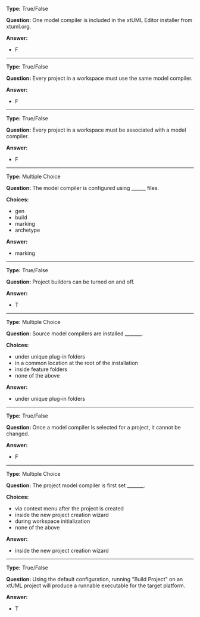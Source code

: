 __Type:__  True/False
 
__Question:__  One model compiler is included in the xtUML Editor installer from xtuml.org.
 
__Answer:__
  - F

----

__Type:__  True/False
 
__Question:__  Every project in a workspace must use the same model compiler.
 
__Answer:__
  - F
  

----

__Type:__  True/False
 
__Question:__  Every project in a workspace must be associated with a model compiler.
 
__Answer:__
  - F

----

__Type:__  Multiple Choice
 
__Question:__  The model compiler is configured using ______ files.  
 
__Choices:__
  - gen
  - build
  - marking
  - archetype
  
__Answer:__
  - marking
  

----

__Type:__  True/False
 
__Question:__  Project builders can be turned on and off.
 
__Answer:__
  - T

----

__Type:__  Multiple Choice
 
__Question:__  Source model compilers are installed _______.  
 
__Choices:__
  - under unique plug-in folders
  - in a common location at the root of the installation
  - inside feature folders
  - none of the above
  
__Answer:__
  - under unique plug-in folders

----

__Type:__  True/False
 
__Question:__  Once a model compiler is selected for a project, it cannot be changed.
 
__Answer:__
  - F
  
----

__Type:__  Multiple Choice
 
__Question:__  The project model compiler is first set _______.  
 
__Choices:__
  - via context menu after the project is created
  - inside the new project creation wizard
  - during workspace initialization
  - none of the above
  
__Answer:__
  - inside the new project creation wizard

----

__Type:__  True/False
 
__Question:__  Using the default configuration, running "Build Project" on an xtUML project will produce a runnable executable for the target platform.
 
__Answer:__
  - T
  